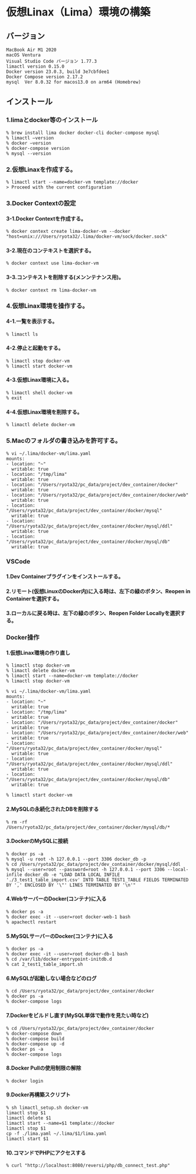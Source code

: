 # 仮想Linax（Lima）環境の構築

## バージョン
```
MacBook Air M1 2020
macOS Ventura
Visual Studio Code バージョン 1.77.3
limactl version 0.15.0
Docker version 23.0.3, build 3e7cbfdee1
Docker Compose version 2.17.2
mysql  Ver 8.0.32 for macos13.0 on arm64 (Homebrew)
```

## インストール
### 1.limaとdocker等のインストール
```
% brew install lima docker docker-cli docker-compose mysql
% limactl —version
% docker —version
% docker-compose version
% mysql --version
```

### 2.仮想Linaxを作成する。
```
% limactl start --name=docker-vm template://docker
> Proceed with the current configuration
```

### 3.Docker Contextの設定
#### 3-1.Docker Contextを作成する。
```
% docker context create lima-docker-vm --docker "host=unix:///Users/ryota32/.lima/docker-vm/sock/docker.sock"
```

#### 3-2.現在のコンテキストを選択する。
```
% docker context use lima-docker-vm
```

#### 3-3.コンテキストを削除する(メンンテナンス用)。
```
% docker context rm lima-docker-vm
```

### 4.仮想Linax環境を操作する。
#### 4-1.一覧を表示する。
```
% limactl ls
```

#### 4-2.停止と起動をする。
```
% limactl stop docker-vm
% limactl start docker-vm
```

#### 4-3.仮想Linax環境に入る。
```
% limactl shell docker-vm
% exit
```

#### 4-4.仮想Linax環境を削除する。
```
% limactl delete docker-vm
```

### 5.Macのフォルダの書き込みを許可する。
```
% vi ~/.lima/docker-vm/lima.yaml
mounts:
- location: "~"
  writable: true
- location: "/tmp/lima"
  writable: true
- location: "/Users/ryota32/pc_data/project/dev_container/docker"
  writable: true
- location: "/Users/ryota32/pc_data/project/dev_container/docker/web"
  writable: true
- location: "/Users/ryota32/pc_data/project/dev_container/docker/mysql"
  writable: true
- location: "/Users/ryota32/pc_data/project/dev_container/docker/mysql/ddl"
  writable: true
- location: "/Users/ryota32/pc_data/project/dev_container/docker/mysql/db"
  writable: true
```

### VSCode

#### 1.Dev Containerプラグインをインストールする。
#### 2.リモート(仮想LinuxのDocker内)に入る時は、左下の緑のボタン、Reopen in Containerを選択する。
#### 3.ローカルに戻る時は、左下の緑のボタン、Reopen Folder Locallyを選択する。

### Docker操作

#### 1.仮想Linax環境の作り直し
```
% limactl stop docker-vm
% limactl delete docker-vm
% limactl start --name=docker-vm template://docker
% limactl stop docker-vm

% vi ~/.lima/docker-vm/lima.yaml
mounts:
- location: "~"
  writable: true
- location: "/tmp/lima"
  writable: true
- location: "/Users/ryota32/pc_data/project/dev_container/docker"
  writable: true
- location: "/Users/ryota32/pc_data/project/dev_container/docker/web"
  writable: true
- location: "/Users/ryota32/pc_data/project/dev_container/docker/mysql"
  writable: true
- location: "/Users/ryota32/pc_data/project/dev_container/docker/mysql/ddl"
  writable: true
- location: "/Users/ryota32/pc_data/project/dev_container/docker/mysql/db"
  writable: true

% limactl start docker-vm
```

#### 2.MySQLの永続化されたDBを削除する
```
% rm -rf /Users/ryota32/pc_data/project/dev_container/docker/mysql/db/*
```

#### 3.DockerのMySQLに接続
```
% docker ps -a
% mysql -u root -h 127.0.0.1 --port 3306 docker_db -p
% cd /Users/ryota32/pc_data/project/dev_container/docker/mysql/ddl
% mysql --user=root --password=root -h 127.0.0.1 --port 3306 --local-infile docker_db -e "LOAD DATA LOCAL INFILE './3_test1_table_import.csv' INTO TABLE TEST1_TABLE FIELDS TERMINATED BY ',' ENCLOSED BY '\"' LINES TERMINATED BY '\n'"
```

#### 4.WebサーバーのDocker(コンテナ)に入る
```
% docker ps -a
% docker exec -it --user=root docker-web-1 bash
% apachectl restart
```

#### 5.MySQLサーバーのDocker(コンテナ)に入る
```
% docker ps -a
% docker exec -it --user=root docker-db-1 bash
% cd /var/lib/docker-entrypoint-initdb.d
% cat 2_test1_table_import.sh
```

#### 6.MySQLが起動しない場合などのログ
```
% cd /Users/ryota32/pc_data/project/dev_container/docker
% docker ps -a
% docker-compose logs
```

#### 7.Dockerをビルドし直す(MySQL単体で動作を見たい時など)
```
% cd /Users/ryota32/pc_data/project/dev_container/docker
% docker-compose down
% docker-compose build
% docker-compose up -d
% docker ps -a
% docker-compose logs
```

#### 8.Docker Pullの使用制限の解除
```
% docker login
```

#### 9.Docker再構築スクリプト
```
% sh limactl_setup.sh docker-vm
limactl stop $1
limactl delete $1
limactl start --name=$1 template://docker
limactl stop $1
cp -f ./lima.yaml ~/.lima/$1/lima.yaml
limactl start $1
```

#### 10.コマンドでPHPにアクセスする
```
% curl "http://localhost:8080/reversi/php/db_connect_test.php"
```
